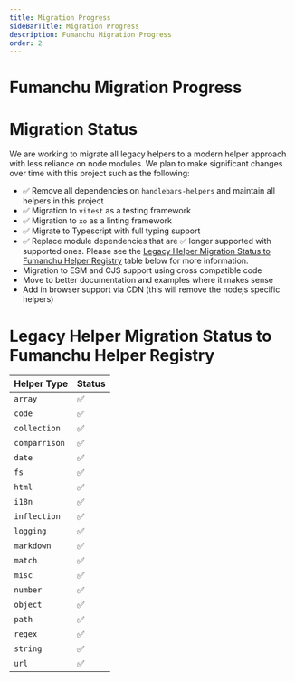 ```yaml
---
title: Migration Progress
sideBarTitle: Migration Progress
description: Fumanchu Migration Progress
order: 2
---
```

# Fumanchu Migration Progress
# Migration Status

We are working to migrate all legacy helpers to a modern helper approach with less reliance on node modules. We plan to make significant changes over time with this project such as the following:
- ✅ Remove all dependencies on `handlebars-helpers` and maintain all helpers in this project
- ✅ Migration to `vitest` as a testing framework
- ✅ Migration to `xo` as a linting framework
- ✅ Migrate to Typescript with full typing support
- ✅ Replace module dependencies that are ✅ longer supported with supported ones. Please see the [Legacy Helper Migration Status to Fumanchu Helper Registry](#legacy-helper-migration-status-to-fumanchu-helper-registry) table below for more information.
- Migration to ESM and CJS support using cross compatible code
- Move to better documentation and examples where it makes sense
- Add in browser support via CDN (this will remove the nodejs specific helpers)

# Legacy Helper Migration Status to Fumanchu Helper Registry

| Helper Type | Status |
| ---------------------- | ---------------------- |
| `array` | ✅ |
| `code` | ✅ |
| `collection` | ✅ |
| `comparrison` | ✅ |
| `date` | ✅ |
| `fs` | ✅ |
| `html` | ✅ |
| `i18n` | ✅ |
| `inflection` | ✅ |
| `logging` | ✅ |
| `markdown` | ✅ |
| `match` | ✅ |
| `misc` | ✅ |
| `number` | ✅ |
| `object` | ✅ |
| `path` | ✅ |
| `regex` | ✅ |
| `string` | ✅ |
| `url` | ✅ |